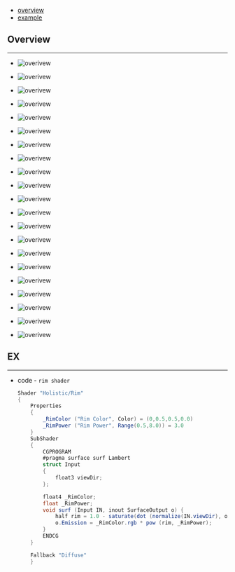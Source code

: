 * [overview](#overview)
* [example](#example)

## Overview <a name="overview"></a>

---

* ![overivew](_asset/img/01.png)

* ![overivew](_asset/img/02.png)

* ![overivew](_asset/img/04.png)

* ![overivew](_asset/img/05.png)

* ![overivew](_asset/img/07.png)

* ![overivew](_asset/img/08.png)

* ![overivew](_asset/img/09.png)

* ![overivew](_asset/img/10.png)

* ![overivew](_asset/img/11.png)

* ![overivew](_asset/img/12.png)

* ![overivew](_asset/img/13.png)

* ![overivew](_asset/img/14.png)

* ![overivew](_asset/img/15.png)

* ![overivew](_asset/img/17.png)

* ![overivew](_asset/img/18.png)

* ![overivew](_asset/img/19.png)

* ![overivew](_asset/img/20.png)

* ![overivew](_asset/img/21.png)

* ![overivew](_asset/img/22.png)

* ![overivew](_asset/img/23.png)

* ![overivew](_asset/img/24.png)

## EX <a name="example"></a>

---

* code - `rim shader`

    ```c#
    Shader "Holistic/Rim"
    {
        Properties
        {
            _RimColor ("Rim Color", Color) = (0,0.5,0.5,0.0)
            _RimPower ("Rim Power", Range(0.5,8.0)) = 3.0
        }
        SubShader
        {
            CGPROGRAM
            #pragma surface surf Lambert
            struct Input
            {
                float3 viewDir;
            };

            float4 _RimColor;
            float _RimPower;
            void surf (Input IN, inout SurfaceOutput o) {
                half rim = 1.0 - saturate(dot (normalize(IN.viewDir), o.Normal));
                o.Emission = _RimColor.rgb * pow (rim, _RimPower);
            }
            ENDCG
        }

        Fallback "Diffuse"
        }
    ```